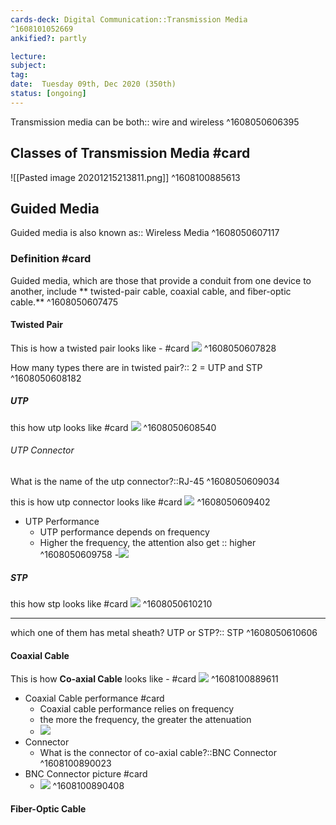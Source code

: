 ```yaml
---
cards-deck: Digital Communication::Transmission Media
^1608101052669
ankified?: partly

lecture:
subject:
tag:
date:  Tuesday 09th, Dec 2020 (350th)
status: [ongoing]
---
```


Transmission media can be both:: wire and wireless
^1608050606395

## Classes of Transmission Media #card 
![[Pasted image 20201215213811.png]]
^1608100885613

## Guided Media 
Guided media is also known as:: Wireless Media
^1608050607117

### Definition #card 
Guided  media,  which  are  those  that  provide  a conduit  from  one  device  to  another,  include ** twisted-pair cable, coaxial cable, and fiber-optic cable.**
^1608050607475

#### Twisted Pair
This is how a twisted pair looks like - #card 
![](Pasted%20image%2020201215215502.png)
^1608050607828

How many types there are in twisted pair?:: 2 = UTP and STP
^1608050608182

##### UTP
this how utp looks like #card 
![](Pasted%20image%2020201215215959.png)
^1608050608540

###### UTP Connector
What is the name of the utp connector?::RJ-45
^1608050609034

this is how utp connector looks like #card 
![](Pasted%20image%2020201215220757.png)
^1608050609402

- UTP Performance 
	- UTP performance depends on frequency
	- Higher the frequency, the attention also get :: higher
^1608050609758
	-![](Pasted%20image%2020201215223004.png) 


##### STP
this how stp looks like #card 
![](Pasted%20image%2020201215220202.png)
^1608050610210

---
which one of them has metal sheath? UTP or STP?:: STP
^1608050610606


#### Coaxial Cable
This is how **Co-axial Cable** looks like - #card 
![](Pasted%20image%2020201216122611.png)
^1608100889611

- Coaxial Cable performance #card 
	- Coaxial cable performance relies on frequency
	- the more the frequency, the greater the attenuation
	- ![](Pasted%20image%2020201216123949.png)
- Connector
	- What is the connector of co-axial cable?::BNC Connector
^1608100890023
- BNC Connector picture #card 
	- ![](Pasted%20image%2020201216122739.png)
^1608100890408

#### Fiber-Optic Cable

  